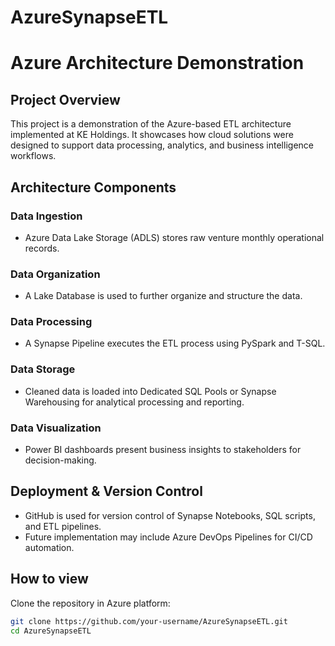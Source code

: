 # AzureSynapseETL

# Azure Architecture Demonstration

## Project Overview  
This project is a demonstration of the Azure-based ETL architecture implemented at KE Holdings. It showcases how cloud solutions were designed to support data processing, analytics, and business intelligence workflows.  

## Architecture Components  
### Data Ingestion  
- Azure Data Lake Storage (ADLS) stores raw venture monthly operational records.  

### Data Organization  
- A Lake Database is used to further organize and structure the data.  

### Data Processing  
- A Synapse Pipeline executes the ETL process using PySpark and T-SQL.  

### Data Storage  
- Cleaned data is loaded into Dedicated SQL Pools or Synapse Warehousing for analytical processing and reporting.  

### Data Visualization  
- Power BI dashboards present business insights to stakeholders for decision-making.  

## Deployment & Version Control  
- GitHub is used for version control of Synapse Notebooks, SQL scripts, and ETL pipelines.  
- Future implementation may include Azure DevOps Pipelines for CI/CD automation.  

## How to view  
Clone the repository in Azure platform:  
   ```bash  
   git clone https://github.com/your-username/AzureSynapseETL.git  
   cd AzureSynapseETL  
   ```  